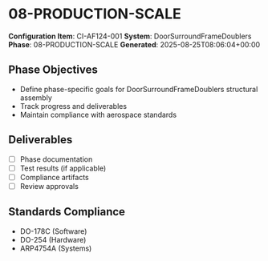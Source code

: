 # 08-PRODUCTION-SCALE

**Configuration Item**: CI-AF124-001
**System**: DoorSurroundFrameDoublers
**Phase**: 08-PRODUCTION-SCALE
**Generated**: 2025-08-25T08:06:04+00:00

## Phase Objectives
- Define phase-specific goals for DoorSurroundFrameDoublers structural assembly
- Track progress and deliverables
- Maintain compliance with aerospace standards

## Deliverables
- [ ] Phase documentation
- [ ] Test results (if applicable)
- [ ] Compliance artifacts
- [ ] Review approvals

## Standards Compliance
- DO-178C (Software)
- DO-254 (Hardware)
- ARP4754A (Systems)

